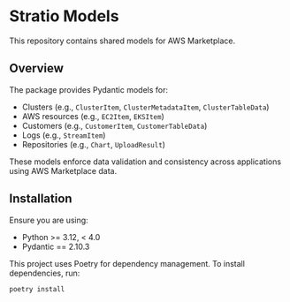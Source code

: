 # Stratio Models

This repository contains shared models for AWS Marketplace.

## Overview

The package provides Pydantic models for:
- Clusters (e.g., `ClusterItem`, `ClusterMetadataItem`, `ClusterTableData`)
- AWS resources (e.g., `EC2Item`, `EKSItem`)
- Customers (e.g., `CustomerItem`, `CustomerTableData`)
- Logs (e.g., `StreamItem`)
- Repositories (e.g., `Chart`, `UploadResult`)

These models enforce data validation and consistency across applications using AWS Marketplace data.

## Installation

Ensure you are using:
- Python \>= 3.12, \< 4.0
- Pydantic == 2.10.3

This project uses Poetry for dependency management. To install dependencies, run:

```bash
poetry install